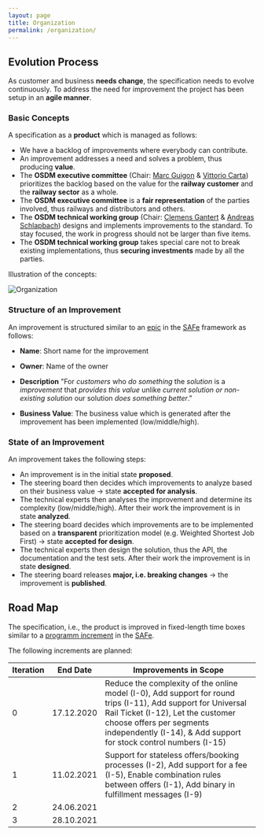```yaml
---
layout: page
title: Organization
permalink: /organization/
---
```


## Evolution Process

As customer and business **needs change**, the specification needs to evolve
continuously. To address the need for improvement the project has been setup in
an **agile manner**.

### Basic Concepts

A specification as a **product** which is managed as follows:

- We have a backlog of improvements where everybody can contribute.
- An improvement addresses a need and solves a problem, thus producing **value**.
- The **OSDM executive committee** (Chair: [Marc Guigon](https://www.linkedin.com/in/marcguigon/) & [Vittorio Carta](https://www.linkedin.com/in/vittorio-carta-mba-0b90b728/)) prioritizes the backlog based on the value
  for the **railway customer** and the **railway sector** as a whole.
- The **OSDM executive committee** is a **fair representation** of the parties
  involved, thus railways and distributors and others.
- The **OSDM technical working group** (Chair: [Clemens Gantert](https://www.linkedin.com/in/clemens-g-88783725/) & [Andreas Schlapbach](https://www.linkedin.com/in/andreas-schlapbach-09b095ab/)) designs and implements improvements to
  the standard. To stay focused, the work in progress should not be larger than
  five items.
- The **OSDM technical working group** takes special care not to break
  existing implementations, thus **securing investments** made by all the
  parties.

Illustration of the concepts:

![Organization](../images/organization/organization.svg)

### Structure of an Improvement

An improvement is structured similar to an [epic](https://www.scaledagileframework.com/epic/)
in the [SAFe](https://www.scaledagileframework.com/) framework as follows:

- **Name**: Short name for the improvement
- **Owner**: Name of the owner
- **Description**
  "For *customers* who *do something* the *solution*  is a *improvement*
  that *provides this value* unlike *current solution or non-existing solution*
  our solution *does something better*."

- **Business Value**: The business value which is generated after the improvement
  has been implemented (low/middle/high).

### State of an Improvement

An improvement takes the following steps:

- An improvement is in the initial state **proposed**.
- The steering board then decides which improvements to analyze based on their
  business value → state **accepted for analysis**.
- The technical experts then analyses the improvement and determine its
  complexity (low/middle/high). After their work the improvement is in state
**analyzed**.
- The steering board decides which improvements are to be implemented based on
  a **transparent** prioritization model (e.g. Weighted Shortest Job First) →
state **accepted for design**.
- The technical experts then design the solution, thus the API, the
  documentation and the test sets. After their work the improvement is in state
**designed**.
- The steering board releases **major, i.e. breaking changes** → the
  improvement is **published**.

## Road Map

The specification, i.e., the product is improved in fixed-length time boxes similar to
a [programm increment](https://www.scaledagileframework.com/program-increment/)
in the [SAFe](https://www.scaledagileframework.com/).

The following increments are planned:

| Iteration | End Date   | Improvements in Scope |
|----|:----------:|------------|
| 0  | 17.12.2020 | Reduce the complexity of the online model (I-0), Add support for round trips (I-11), Add support for Universal Rail Ticket (I-12), Let the customer choose offers per segments independently (I-14), & Add support for stock control numbers (I-15) |
| 1  | 11.02.2021 | Support for stateless offers/booking processes (I-2), Add support for a fee (I-5), Enable combination rules between offers (I-1), Add binary in fulfillment messages (I-9) |
| 2  | 24.06.2021 |
| 3  | 28.10.2021 |
